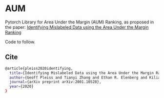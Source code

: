 # AUM

Pytorch Library for Area Under the Margin (AUM) Ranking, as proposed in the paper:
[Identifying Mislabeled Data using the Area Under the Margin Ranking](https://arxiv.org/pdf/2001.10528.pdf)

Code to follow.

## Cite
```sh
@article{pleiss2020identifying,
  title={Identifying Mislabeled Data using the Area Under the Margin Ranking},
  author={Geoff Pleiss and Tianyi Zhang and Ethan R. Elenberg and Kilian Q. Weinberger},
  journal={arXiv preprint arXiv:2001.10528},
  year={2020}
}
```

